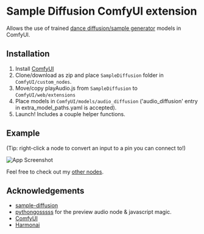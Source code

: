 
# Sample Diffusion ComfyUI extension

Allows the use of trained [dance diffusion/sample generator](https://github.com/Harmonai-org/sample-generator) models in ComfyUI.

## Installation
1. Install [ComfyUI](https://github.com/comfyanonymous/ComfyUI)
2. Clone/download as zip and place ```SampleDiffusion``` folder in ```ComfyUI/custom_nodes```.
3. Move/copy playAudio.js from ```SampleDiffusion``` to ```ComfyUI/web/extensions```
4. Place models in ```ComfyUI/models/audio_diffusion``` ('audio_diffusion' entry in extra_model_paths.yaml is accepted).
5. Launch!
Includes a couple helper functions.

## Example

(Tip: right-click a node to convert an input to a pin you can connect to!)

![App Screenshot](https://i.imgur.com/cxNlYpU.png)

Feel free to check out my [other nodes](https://github.com/diontimmer/ComfyUI-Vextra-Nodes).

## Acknowledgements

 - [sample-diffusion](https://github.com/sudosilico/sample-diffusion)
 - [pythongosssss](https://github.com/pythongosssss) for the preview audio node & javascript magic.
 - [ComfyUI](https://github.com/comfyanonymous/ComfyUI)
 - [Harmonai](https://github.com/Harmonai-org/sample-generator)
